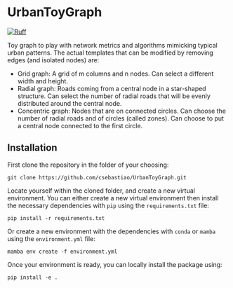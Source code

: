 # UrbanToyGraph

[![Ruff](https://img.shields.io/endpoint?url=https://raw.githubusercontent.com/astral-sh/ruff/main/assets/badge/v2.json)](https://github.com/astral-sh/ruff)

Toy graph to play with network metrics and algorithms mimicking typical urban patterns. The actual templates that can be modified by removing edges (and isolated nodes) are:

- Grid graph: A grid of m columns and n nodes. Can select a different width and height.
- Radial graph: Roads coming from a central node in a star-shaped structure. Can select the number of radial roads that will be evenly distributed around the central node.
- Concentric graph: Nodes that are on connected circles. Can choose the number of radial roads and of circles (called zones). Can choose to put a central node connected to the first circle.

## Installation

First clone the repository in the folder of your choosing:

```
git clone https://github.com/csebastiao/UrbanToyGraph.git
```

Locate yourself within the cloned folder, and create a new virtual environment. You can either create a new virtual environment then install the necessary dependencies with `pip` using the `requirements.txt` file:

```
pip install -r requirements.txt
```

Or create a new environment with the dependencies with `conda` or `mamba` using the `environment.yml` file:

```
mamba env create -f environment.yml
```

Once your environment is ready, you can locally install the package using:

```
pip install -e .
```

